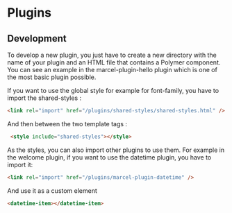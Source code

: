 # Plugins

## Development

To develop a new plugin, you just have to create a new directory with the name of your plugin and an HTML file that contains a Polymer component. You can see an example in the marcel-plugin-hello plugin which is one of the most basic plugin possible.

If you want to use the global style for example for font-family, you have to import the shared-styles :

```html
<link rel="import" href="/plugins/shared-styles/shared-styles.html" />
```

And then between the two template tags :

```html
 <style include="shared-styles"></style>
```

As the styles, you can also import other plugins to use them. For example in the welcome plugin, if you want to use the datetime plugin, you have to import it:

```html
<link rel="import" href="/plugins/marcel-plugin-datetime" />
```

And use it as a custom element

```html
<datetime-item></datetime-item>
```